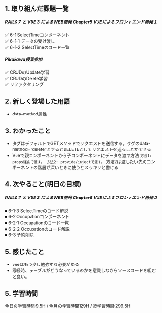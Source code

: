## 1. 取り組んだ課題一覧
##### RAILS 7 と VUE 3 によるWEB開発 Chapter5 VUEによるフロントエンド開発１
✅ 6-1 SelectTimeコンポーネント  
✅ 6-1-1 データの受け渡し  
✅ 6-1-2 SelectTimeのコード一覧  

##### Pikakawa授業参加
✅ CRUDのUpdate学習    
✅ CRUDのDelete学習  
✅ リファクタリング

## 2. 新しく登場した用語
- data-method属性

## 3. わかったこと
- <a>タグはデフォルトでGETメソッドでリクエストを送信する。<a>タグのdata-method="delete"とするとDELETEとしてリクエストを送ることができる
- Vueで親コンポーネントから子コンポーネントにデータを渡す方法
`
方法1: props経由で渡す。
方法2: provide/injectで渡す。
`
方法2は渡したい先のコンポーネントの階層が深いときに使うとスッキリと書ける

## 4. 次やること(明日の目標)
##### RAILS 7 と VUE 3 によるWEB開発 Chapter6 VUEによるフロントエンド開発２
⏹ 6-1-3 SelectTimeのコード解説  
⏹ 6-2 Occupationコンポーネント  
⏹ 6-2-1 Occupationのコード一覧  
⏹ 6-2-2 Occupationのコード解説  
⏹ 6-3 予約削除    

## 5. 感じたこと
- vueはもう少し勉強する必要がある
- 写経時、テーブルがどうなっているのかを意識しながらソースコードを組むと良い。

## 5. 学習時間
今日の学習時間:9.5H / 今月の学習時間129H / 総学習時間:299.5H　

